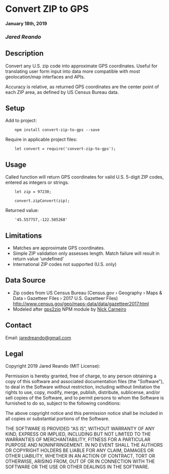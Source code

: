 # Convert ZIP to GPS
#### January 18th, 2019

### _Jared Reando_
## Description
Convert any U.S. zip code into approximate GPS coordinates. Useful for translating user form input into data more compatible with most geolocation/map interfaces and APIs.

Accuracy is relative, as returned GPS coordinates are the center point of each ZIP area, as defined by US Census Bureau data.

## Setup
Add to project:
```
    npm install convert-zip-to-gps --save
```
Require in applicable project files:
```
    let convert = require('convert-zip-to-gps');
```

## Usage
Called function will return GPS coordinates for valid U.S. 5-digit ZIP codes, entered as integers or strings.
```
    let zip = 97230;

    convert.zipConvert(zip);
```
Returned value:
```
    '45.557757,-122.505268'
```

## Limitations
- Matches are approximate GPS coordinates.
- Simple ZIP validation only assesses length. Match failure will result in return value 'undefined'
- International ZIP codes not supported (U.S. only)

## Data Source

- Zip codes from US Census Bureau (Census.gov › Geography › Maps & Data › Gazetteer Files › 2017 U.S. Gazetteer Files)
http://www.census.gov/geo/maps-data/data/gazetteer2017.html
- Modeled after [gps2zip](https://www.npmjs.com/package/Gps2zip) NPM module by [Nick Carneiro](https://github.com/NickCarneiro/)

## Contact
Email: jaredreando@gmail.com

## Legal
Copyright 2019 Jared Reando (MIT License):

Permission is hereby granted, free of charge, to any person obtaining a copy of this software and associated documentation files (the "Software"), to deal in the Software without restriction, including without limitation the rights to use, copy, modify, merge, publish, distribute, sublicense, and/or sell copies of the Software, and to permit persons to whom the Software is furnished to do so, subject to the following conditions:

The above copyright notice and this permission notice shall be included in all copies or substantial portions of the Software.

THE SOFTWARE IS PROVIDED "AS IS", WITHOUT WARRANTY OF ANY KIND, EXPRESS OR IMPLIED, INCLUDING BUT NOT LIMITED TO THE WARRANTIES OF MERCHANTABILITY, FITNESS FOR A PARTICULAR PURPOSE AND NONINFRINGEMENT. IN NO EVENT SHALL THE AUTHORS OR COPYRIGHT HOLDERS BE LIABLE FOR ANY CLAIM, DAMAGES OR OTHER LIABILITY, WHETHER IN AN ACTION OF CONTRACT, TORT OR OTHERWISE, ARISING FROM, OUT OF OR IN CONNECTION WITH THE SOFTWARE OR THE USE OR OTHER DEALINGS IN THE SOFTWARE.
